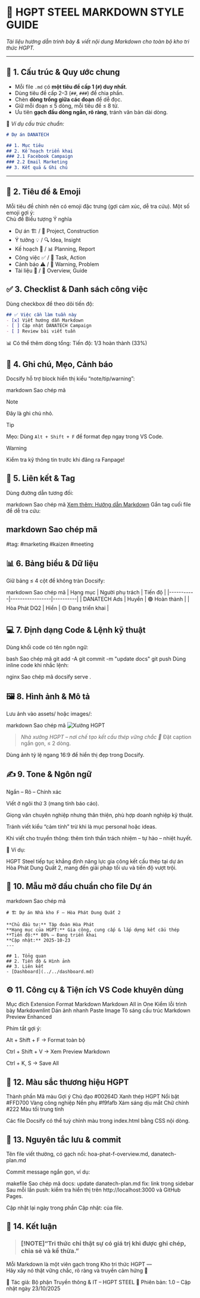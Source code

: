 # 🎨 HGPT STEEL MARKDOWN STYLE GUIDE  
*Tài liệu hướng dẫn trình bày & viết nội dung Markdown cho toàn bộ kho tri thức HGPT.*

---
## 🧭 1. Cấu trúc & Quy ước chung

- Mỗi file `.md` có **một tiêu đề cấp 1 (`#`) duy nhất**.
- Dùng tiêu đề cấp 2–3 (`##`, `###`) để chia phần.
- Chèn **dòng trống giữa các đoạn** để dễ đọc.
- Giữ mỗi đoạn ≤ 5 dòng, mỗi tiêu đề ≤ 8 từ.
- Ưu tiên **gạch đầu dòng ngắn, rõ ràng**, tránh văn bản dài dòng.

📘 *Ví dụ cấu trúc chuẩn:*
```markdown
# Dự án DANATECH

## 1. Mục tiêu
## 2. Kế hoạch triển khai
### 2.1 Facebook Campaign
### 2.2 Email Marketing
## 3. Kết quả & Ghi chú
```
----------
## 🧩 2. Tiêu đề & Emoji
Mỗi tiêu đề chính nên có emoji đặc trưng (gợi cảm xúc, dễ tra cứu).
Một số emoji gợi ý:  
Chủ đề	Biểu tượng	Ý nghĩa  
* Dự án	🏗️ / 🧱	Project, Construction
* Ý tưởng	💡 / 🔍	Idea, Insight
* Kế hoạch	📅 / 📊	Planning, Report
* Công việc	✅ / 🔧	Task, Action
* Cảnh báo	⚠️ / 🔴	Warning, Problem
* Tài liệu	📘 / 🧭	Overview, Guide
## ✅ 3. Checklist & Danh sách công việc

Dùng checkbox để theo dõi tiến độ:
```markdown
## ✅ Việc cần làm tuần này
- [x] Viết hướng dẫn Markdown
- [ ] Cập nhật DANATECH Campaign
- [ ] Review bài viết tuần
```
📊 Có thể thêm dòng tổng:
Tiến độ: 1/3 hoàn thành (33%)
## 💬 4. Ghi chú, Mẹo, Cảnh báo
Docsify hỗ trợ block hiển thị kiểu “note/tip/warning”:

markdown
Sao chép mã
> [!NOTE]
> Đây là ghi chú nhỏ.

> [!TIP]
> Mẹo: Dùng `Alt + Shift + F` để format đẹp ngay trong VS Code.

> [!WARNING]
> Kiểm tra kỹ thông tin trước khi đăng ra Fanpage!
## 🔗 5. Liên kết & Tag
Dùng đường dẫn tương đối:

markdown
Sao chép mã
[Xem thêm: Hướng dẫn Markdown](guide.md)
Gắn tag cuối file để dễ tra cứu:

markdown
Sao chép mã
---
#tag: #marketing #kaizen #meeting
## 📊 6. Bảng biểu & Dữ liệu
Giữ bảng ≤ 4 cột để không tràn Docsify:

markdown
Sao chép mã
| Hạng mục | Người phụ trách | Tiến độ |
|-----------|-----------------|----------|
| DANATECH Ads | Huyền | 🟢 Hoàn thành |
| Hòa Phát DQ2 | Hiển | 🟡 Đang triển khai |
## 💻 7. Định dạng Code & Lệnh kỹ thuật
Dùng khối code có tên ngôn ngữ:

bash
Sao chép mã
git add -A
git commit -m "update docs"
git push
Dùng inline code khi nhắc lệnh:

nginx
Sao chép mã
docsify serve .
## 🖼️ 8. Hình ảnh & Mô tả
Lưu ảnh vào assets/ hoặc images/:

markdown
Sao chép mã
![Xưởng HGPT](../assets/hgpt-factory.jpg)
> *Nhà xưởng HGPT – nơi chế tạo kết cấu thép vững chắc 💪*
Đặt caption ngắn gọn, ≤ 2 dòng.

Dùng ảnh tỷ lệ ngang 16:9 để hiển thị đẹp trong Docsify.

## ✍️ 9. Tone & Ngôn ngữ
Ngắn – Rõ – Chính xác

Viết ở ngôi thứ 3 (mang tính báo cáo).

Giọng văn chuyên nghiệp nhưng thân thiện, phù hợp doanh nghiệp kỹ thuật.

Tránh viết kiểu “cảm tính” trừ khi là mục personal hoặc ideas.

Khi viết cho truyền thông: thêm tinh thần trách nhiệm – tự hào – nhiệt huyết.

📌 Ví dụ:

HGPT Steel tiếp tục khẳng định năng lực gia công kết cấu thép tại dự án Hòa Phát Dung Quất 2, mang đến giải pháp tối ưu và tiến độ vượt trội.

## 📂 10. Mẫu mở đầu chuẩn cho file Dự án
markdown
Sao chép mã
```
# 🏗️ Dự án Nhà kho F – Hòa Phát Dung Quất 2

**Chủ đầu tư:** Tập đoàn Hòa Phát  
**Hạng mục của HGPT:** Gia công, cung cấp & lắp dựng kết cấu thép  
**Tiến độ:** 80% – Đang triển khai  
**Cập nhật:** 2025-10-23  
---

## 1. Tổng quan
## 2. Tiến độ & Hình ảnh
## 3. Liên kết
- [Dashboard](../../dashboard.md)
```
## ⚙️ 11. Công cụ & Tiện ích VS Code khuyên dùng
Mục đích	Extension
Format Markdown	Markdown All in One
Kiểm lỗi trình bày	Markdownlint
Dán ảnh nhanh	Paste Image
Tô sáng cấu trúc	Markdown Preview Enhanced

Phím tắt gợi ý:

Alt + Shift + F → Format toàn bộ

Ctrl + Shift + V → Xem Preview Markdown

Ctrl + K, S → Save All

## 🎨 12. Màu sắc thương hiệu HGPT
Thành phần	Mã màu	Gợi ý
Chủ đạo	#00264D	Xanh thép HGPT
Nổi bật	#FFD700	Vàng công nghiệp
Nền phụ	#f9fafb	Xám sáng dịu mắt
Chữ chính	#222	Màu tối trung tính

Các file Docsify có thể tuỳ chỉnh màu trong index.html bằng CSS nội dòng.

## 🧱 13. Nguyên tắc lưu & commit
Tên file viết thường, có gạch nối:
hoa-phat-f-overview.md, danatech-plan.md

Commit message ngắn gọn, ví dụ:

makefile
Sao chép mã
docs: update danatech-plan.md
fix: link trong sidebar
Sau mỗi lần push: kiểm tra hiển thị trên http://localhost:3000 và GitHub Pages.

Cập nhật lại ngày trong phần Cập nhật: của file.

## 🏁 14. Kết luận
>### **[!NOTE]“Tri thức chỉ thật sự có giá trị khi được ghi chép, chia sẻ và kế thừa.”**
Mỗi Markdown là một viên gạch trong Kho tri thức HGPT —  
Hãy xây nó thật vững chắc, rõ ràng và truyền cảm hứng 💪

📌 Tác giả: Bộ phận Truyền thông & IT – HGPT STEEL
📅 Phiên bản: 1.0 – Cập nhật ngày 23/10/2025